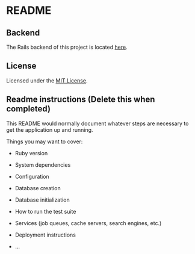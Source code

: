 # README

## Backend
The Rails backend of this project is located [here](https://github.com/Sdcrouse/crazy-coffee-concoctions-backend).

## License

Licensed under the [MIT License](LICENSE).

## Readme instructions (Delete this when completed)

This README would normally document whatever steps are necessary to get the
application up and running.

Things you may want to cover:

* Ruby version

* System dependencies

* Configuration

* Database creation

* Database initialization

* How to run the test suite

* Services (job queues, cache servers, search engines, etc.)

* Deployment instructions

* ...
